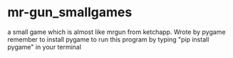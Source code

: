 # mr-gun_smallgames
a small game which is almost like mrgun from ketchapp. Wrote by pygame
remember to install pygame to run this program by typing "pip install pygame" in your terminal

